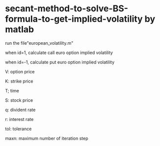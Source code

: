 # secant-method-to-solve-BS-formula-to-get-implied-volatility by matlab
run the file"european_volatility.m"

when id=1, calculate call euro option implied volatility

when id=-1, calculate put euro option implied volatility

V: option price

K: strike price

T; time

S: stock price

q: divident rate

r: interest rate

tol: tolerance

maxn: maximum number of iteration step

